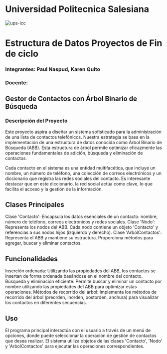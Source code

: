 # Universidad Politecnica Salesiana 
![ups-icc](https://github.com/PaulSebastianNaspud/estructura-u2-pratica3/assets/131235143/d8801de9-eea7-49f5-9594-fe27f5d55528) 

# Estructura de Datos Proyectos de Fin de ciclo

### Integrantes: Paul Naspud, Karen Quito
### Docente: 

## Gestor de Contactos con Árbol Binario de Búsqueda
### Descripción del Proyecto
Este proyecto aspira a diseñar un sistema sofisticado para la administración de una lista de contactos telefónicos. Nuestra estrategia se basa en la implementación de una estructura de datos conocida como Árbol Binario de Búsqueda (ABB). Esta estructura de árbol permite optimizar eficazmente las operaciones fundamentales de adición, búsqueda y eliminación de contactos.

Cada contacto en el sistema es una entidad multifacética, que incluye un nombre, un número de teléfono, una colección de correos electrónicos y un diccionario que registra las redes sociales del contacto. Es interesante destacar que en este diccionario, la red social actúa como clave, lo que facilita el acceso y la gestión de la información.

## Clases Principales
Clase 'Contacto': Encapsula los datos esenciales de un contacto: nombre, número de teléfono, correos electrónicos y redes sociales.
Clase 'Nodo': Representa los nodos del ABB. Cada nodo contiene un objeto 'Contacto' y referencias a sus nodos hijos (izquierdo y derecho).
Clase 'ArbolContactos': Representa el ABB y mantiene su estructura. Proporciona métodos para agregar, buscar y eliminar contactos.
## Funcionalidades
Inserción ordenada: Utilizando las propiedades del ABB, los contactos se insertan de forma ordenada basándose en el nombre del contacto.
Búsqueda y eliminación eficiente: Permite buscar y eliminar un contacto por nombre utilizando las propiedades del ABB para optimizar estas operaciones.
Métodos de recorrido del árbol: Implementa los métodos de recorrido del árbol (preorden, inorden, postorden, anchura) para visualizar los contactos en diferentes secuencias.
## Uso
El programa principal interactúa con el usuario a través de un menú de opciones, donde puede seleccionar la operación de gestión de contactos que desea realizar. El sistema utiliza objetos de las clases 'Contacto', 'Nodo' y 'ArbolContactos' para ejecutar las operaciones correspondientes.
